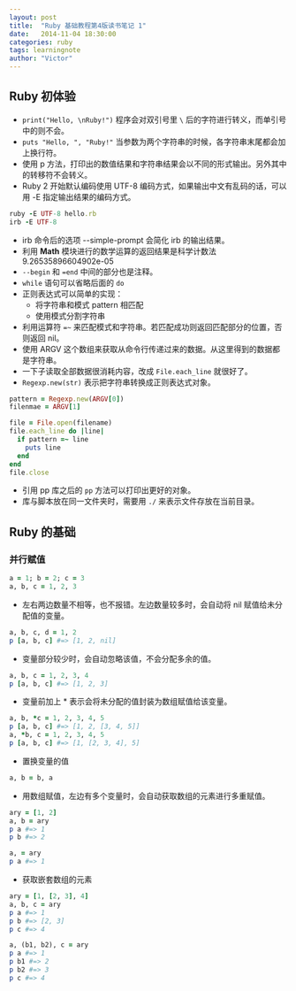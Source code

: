 ```yaml
---
layout: post
title:  "Ruby 基础教程第4版读书笔记 1"
date:   2014-11-04 18:30:00
categories: ruby
tags: learningnote
author: "Victor"
---
```


## Ruby 初体验

* ```print("Hello, \nRuby!")``` 程序会对双引号里 ```\``` 后的字符进行转义，而单引号中的则不会。
* ```puts "Hello, ", "Ruby!"``` 当参数为两个字符串的时候，各字符串末尾都会加上换行符。
* 使用 p 方法，打印出的数值结果和字符串结果会以不同的形式输出。另外其中的转移符不会转义。
* Ruby 2 开始默认编码使用 UTF-8 编码方式，如果输出中文有乱码的话，可以用 -E 指定输出结果的编码方式。

```ruby
ruby -E UTF-8 hello.rb
irb -E UTF-8
```

* irb 命令后的选项 --simple-prompt 会简化 irb 的输出结果。
* 利用 **Math** 模块进行的数学运算的返回结果是科学计数法 9.26535896604902e-05
* ```--begin``` 和 ```=end``` 中间的部分也是注释。
* ```while``` 语句可以省略后面的 ```do```
* 正则表达式可以简单的实现：
  * 将字符串和模式 pattern 相匹配
  * 使用模式分割字符串
* 利用运算符 ```=~``` 来匹配模式和字符串。若匹配成功则返回匹配部分的位置，否则返回 nil。
* 使用 ARGV 这个数组来获取从命令行传递过来的数据。从这里得到的数据都是字符串。
* 一下子读取全部数据很消耗内容，改成 ```File.each_line``` 就很好了。
* ```Regexp.new(str)``` 表示把字符串转换成正则表达式对象。

```ruby
pattern = Regexp.new(ARGV[0])
filenmae = ARGV[1]

file = File.open(filename)
file.each_line do |line|
  if pattern =~ line
    puts line
  end
end
file.close
```

* 引用 pp 库之后的 ```pp``` 方法可以打印出更好的对象。
* 库与脚本放在同一文件夹时，需要用 ```./``` 来表示文件存放在当前目录。

## Ruby 的基础

### 并行赋值

```ruby
a = 1; b = 2; c = 3
a, b, c = 1, 2, 3
```

* 左右两边数量不相等，也不报错。左边数量较多时，会自动将 nil 赋值给未分配值的变量。

```ruby
a, b, c, d = 1, 2
p [a, b, c] #=> [1, 2, nil]
```

* 变量部分较少时，会自动忽略该值，不会分配多余的值。

```ruby
a, b, c = 1, 2, 3, 4
p [a, b, c] #=> [1, 2, 3]
```

* 变量前加上 * 表示会将未分配的值封装为数组赋值给该变量。

```ruby
a, b, *c = 1, 2, 3, 4, 5
p [a, b, c] #=> [1, 2, [3, 4, 5]]
a, *b, c = 1, 2, 3, 4, 5
p [a, b, c] #=> [1, [2, 3, 4], 5]
```

* 置换变量的值

```ruby
a, b = b, a
```

* 用数组赋值，左边有多个变量时，会自动获取数组的元素进行多重赋值。

```ruby
ary = [1, 2]
a, b = ary
p a #=> 1
p b #=> 2

a, = ary
p a #=> 1
```

* 获取嵌套数组的元素

```ruby
ary = [1, [2, 3], 4]
a, b, c = ary
p a #=> 1
p b #=> [2, 3]
p c #=> 4

a, (b1, b2), c = ary
p a #=> 1
p b1 #=> 2
p b2 #=> 3
p c #=> 4
```
